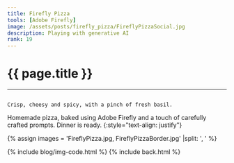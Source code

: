 ```yaml
---
title: Firefly Pizza
tools: [Adobe Firefly]
image: /assets/posts/firefly_pizza/FireflyPizzaSocial.jpg
description: Playing with generative AI
rank: 19
---
```


# **{{ page.title }}**
<hr align='left' style='height:{{site.height}}; width:{{site.width}}'>

<code>
Crisp, cheesy and spicy, with a pinch of fresh basil.
</code>

Homemade pizza, baked using Adobe Firefly and a touch of carefully crafted prompts. Dinner is ready.
{:style="text-align: justify"}

{% assign images = 'FireflyPizza.jpg, FireflyPizzaBorder.jpg' |split: ', ' %}

{% include blog/img-code.html %}
{% include back.html %}